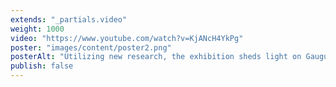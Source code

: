 ```yaml
---
extends: "_partials.video"
weight: 1000
video: "https://www.youtube.com/watch?v=KjANcH4YkPg"
poster: "images/content/poster2.png"
posterAlt: "Utilizing new research, the exhibition sheds light on Gauguin’s working processes with a series of “how to” videos."
publish: false
---
```

